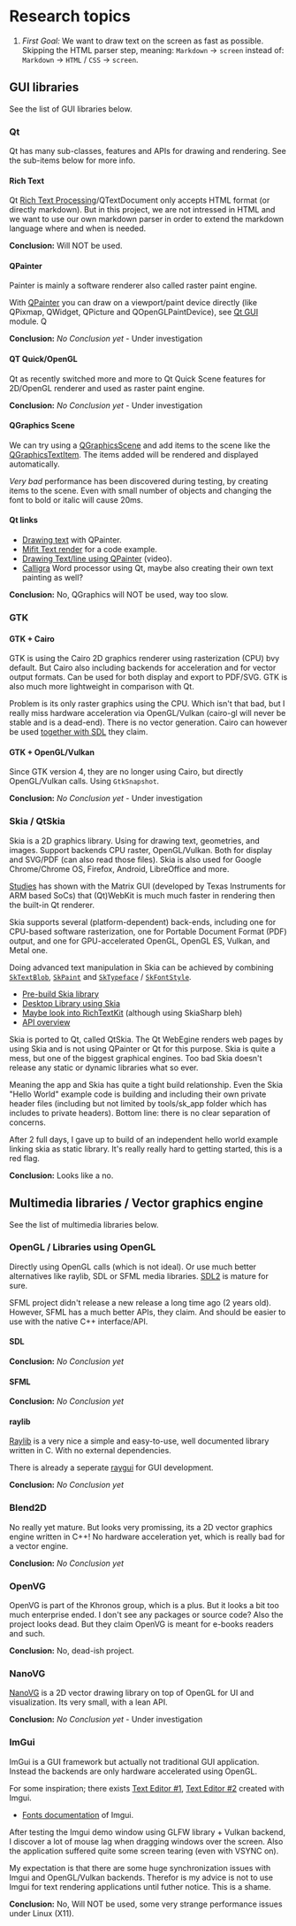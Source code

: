 # Research topics

1. *First Goal:* We want to draw text on the screen as fast as possible. Skipping the HTML parser step, meaning: `Markdown` -> `screen` instead of: `Markdown` -> `HTML` / `CSS` -> `screen`.

## GUI libraries

See the list of GUI libraries below.

### Qt

Qt has many sub-classes, features and APIs for drawing and rendering. See the sub-items below for more info.

#### Rich Text

Qt [Rich Text Processing](https://doc.qt.io/qt-5/richtext.html)/QTextDocument only accepts HTML format (or directly markdown). But in this project, we are not intressed in HTML and we want to use our own markdown parser in order to extend the markdown language where and when is needed.

**Conclusion:** Will NOT be used.

#### QPainter

Painter is mainly a software renderer also called raster paint engine.

With [QPainter](https://doc.qt.io/qt-5/qpainter.html) you can draw on a viewport/paint device directly (like QPixmap, QWidget, QPicture and QOpenGLPaintDevice), see [Qt GUI](https://doc.qt.io/qt-5/qtgui-index.html) module. Q

**Conclusion:** *No Conclusion yet* - Under investigation

#### QT Quick/OpenGL

Qt as recently switched more and more to Qt Quick Scene features for 2D/OpenGL renderer and used as raster paint engine.

**Conclusion:** *No Conclusion yet* - Under investigation

#### QGraphics Scene

We can try using a [QGraphicsScene](https://doc.qt.io/qt-5/qgraphicsscene.html) and add items to the scene like the [QGraphicsTextItem](https://doc.qt.io/qt-5/qgraphicstextitem.html). The items added will be rendered and displayed automatically.

*Very bad* performance has been discovered during testing, by creating items to the scene. Even with small number of objects and changing the font to bold or italic will cause 20ms.

#### Qt links

* [Drawing text](https://github.com/radekp/qt/blob/master/src/gui/text/qtextlayout.cpp#L1114) with QPainter.
* [Mifit Text render](https://github.com/mifit/mifit/blob/master/libs/opengl/Text.cpp) for a code example. 
* [Drawing Text/line using QPainter](https://www.youtube.com/watch?v=tc3nlNEAdig) (video).
* [Calligra](https://github.com/KDE/calligra) Word processor using Qt, maybe also creating their own text painting as well?

**Conclusion:** No, QGraphics will NOT be used, way too slow.

### GTK

#### GTK + Cairo

GTK is using the Cairo 2D graphics renderer using rasterization (CPU) bvy default. But Cairo also including backends for acceleration and for vector output formats. Can be used for both display and export to PDF/SVG. GTK is also much more lightweight in comparison with Qt.

Problem is its only raster graphics using the CPU. Which isn't that bad, but I really miss hardware acceleration via OpenGL/Vulkan (cairo-gl will never be stable and is a dead-end). There is no vector generation. Cairo can however be used [together with SDL](https://www.cairographics.org/SDL/) they claim.

#### GTK +  OpenGL/Vulkan

Since GTK version 4, they are no longer using Cairo, but directly OpenGL/Vulkan calls. Using `GtkSnapshot`.

**Conclusion:** *No Conclusion yet* - Under investigation

### Skia / QtSkia

Skia is a 2D graphics library. Using for drawing text, geometries, and images. Support backends CPU raster, OpenGL/Vulkan. Both for display and SVG/PDF (can also read those files). 
Skia is also used for Google Chrome/Chrome OS, Firefox, Android, LibreOffice and more.

[Studies](https://www.facebook.com/notes/beagleboardorg-foundation/comparing-html-rendering-performance-with-qtwebkit-and-qt-native-classes/439968524361/) has shown with the Matrix GUI (developed by Texas Instruments for ARM based SoCs) that (Qt)WebKit is much much faster in rendering then the built-in Qt renderer.

Skia supports several (platform-dependent) back-ends, including one for CPU-based software rasterization, one for Portable Document Format (PDF) output, and one for GPU-accelerated OpenGL, OpenGL ES, Vulkan, and Metal one.

Doing advanced text manipulation in Skia can be achieved by combining [`SkTextBlob`](https://api.skia.org/classSkTextBlob.html#details), [`SkPaint`](https://skia.org/user/api/skpaint_overview) and [`SkTypeface`](https://api.skia.org/classSkFont.html#details) / [`SkFontStyle`](https://api.skia.org/classSkFontStyle.html).

* [Pre-build Skia library](https://github.com/aseprite/skia/releases)
* [Desktop Library using Skia](https://github.com/aseprite/laf)
* [Maybe look into RichTextKit](https://github.com/toptensoftware/RichTextKit) (although using SkiaSharp bleh)
* [API overview](https://skia.org/user/api/)

Skia is ported to Qt, called QtSkia. The Qt WebEgine renders web pages by using Skia and is not using QPainter or Qt for this purpose.  Skia is quite a mess, but one of the biggest graphical engines. Too bad Skia doesn't release any static or dynamic libraries what so ever.

Meaning the app and Skia has quite a tight build relationship. Even the Skia "Hello World" example code is building and including their own private header files (including but not limited by tools/sk_app folder which has includes to private headers). Bottom line: there is no clear separation of concerns. 

After 2 full days, I gave up to build of an independent hello world example linking skia as static library. It's really really hard to getting started, this is a red flag.

**Conclusion:** Looks like a no.

## Multimedia libraries / Vector graphics engine

See the list of multimedia libraries below.

### OpenGL / Libraries using OpenGL

Directly using OpenGL calls (which is not ideal). Or use much better alternatives like raylib, SDL or SFML media libraries. [SDL2](http://wiki.libsdl.org/FrontPage) is mature for sure.

SFML project didn't release a new release a long time ago (2 years old). However, SFML has a much better APIs, they claim. And should be easier to use with the native C++ interface/API.

#### SDL

**Conclusion:** *No Conclusion yet*

#### SFML

**Conclusion:** *No Conclusion yet*

#### raylib

[Raylib](https://www.raylib.com/) is a very nice a simple and easy-to-use, well documented library written in C. With no external dependencies.

There is already a seperate [raygui](https://github.com/raysan5/raygui) for GUI development.

**Conclusion:** *No Conclusion yet*

### Blend2D

No really yet mature. But looks very promissing, its a 2D vector graphics engine written in C++! No hardware acceleration yet, which is really bad for a vector engine.

**Conclusion:** *No Conclusion yet*

### OpenVG

OpenVG is part of the Khronos group, which is a plus. But it looks a bit too much enterprise ended. I don't see any packages or source code?  Also the project looks dead. But they claim OpenVG is meant for e-books readers and such.

**Conclusion:** No, dead-ish project.

### NanoVG

[NanoVG](https://github.com/memononen/nanovg) is a 2D vector drawing library on top of OpenGL for UI and visualization. Its very small, with a lean API.

**Conclusion:** *No Conclusion yet* - Under investigation

### ImGui

ImGui is a GUI framework but actually not traditional GUI application. Instead the backends are only hardware accelerated using OpenGL.

For some inspiration; there exists [Text Editor #1](https://github.com/BalazsJako/ImGuiColorTextEdit), [Text Editor #2](https://github.com/Rezonality/zep) created with Imgui.

* [Fonts documentation](https://github.com/ocornut/imgui/blob/master/docs/FONTS.md) of Imgui.

After testing the Imgui demo window using GLFW library + Vulkan backend, I discover a lot of mouse lag when dragging windows over the screen.
Also the application suffered quite some screen tearing (even with VSYNC on).

My expectation is that there are some huge synchronization issues with Imgui and OpenGL/Vulkan backends. Therefor is my advice is not to use Imgui for text rendering applications until futher notice. This is a shame.

**Conclusion:** No, Will NOT be used, some very strange performance issues under Linux (X11).
